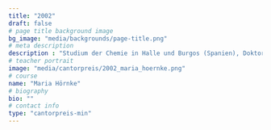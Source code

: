 ```yaml
---
title: "2002"
draft: false
# page title background image
bg_image: "media/backgrounds/page-title.png"
# meta description
description : "Studium der Chemie in Halle und Burgos (Spanien), Doktorand der Chemie in Potsdam, 2012 Promotion, Postdoc, Universität Göteborg"
# teacher portrait
image: "media/cantorpreis/2002_maria_hoernke.png"
# course
name: "Maria Hörnke"
# biography
bio: ""
# contact info
type: "cantorpreis-min"
---
```

